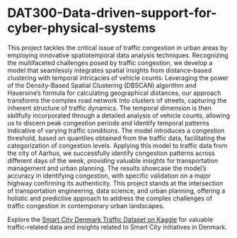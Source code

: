 # DAT300-Data-driven-support-for-cyber-physical-systems
This project tackles the critical issue of traffic congestion in urban areas by employing innovative spatiotemporal data analysis techniques. Recognizing the multifaceted challenges posed by traffic congestion, we develop a model that seamlessly integrates spatial insights from distance-based clustering with temporal intricacies of vehicle counts. Leveraging the power of the Density-Based Spatial Clustering (DBSCAN) algorithm and Haversine’s formula for calculating geographical distances, our approach transforms the complex road network into clusters of streets, capturing the inherent structure of traffic dynamics. The temporal dimension is then skillfully incorporated through a detailed analysis of vehicle counts, allowing us to discern peak congestion periods and identify temporal patterns indicative of varying traffic conditions. The model introduces a congestion threshold, based on quantiles obtained from the traffic data, facilitating the categorization of congestion levels. Applying this model to traffic data from the city of Aarhus, we successfully identify congestion patterns across different days of the week, providing valuable insights for transportation management and urban planning. The results showcase the model’s accuracy in identifying congestion, with specific validation on a major highway confirming its authenticity. This project stands at the intersection of transportation engineering, data science, and urban planning, offering a holistic and predictive approach to address the complex challenges of traffic congestion in contemporary urban landscapes.

Explore the [Smart City Denmark Traffic Dataset on Kaggle](https://www.kaggle.com/code/tengrihan/smart-city-denmark-traffic-dataset/input) for valuable traffic-related data and insights related to Smart City initiatives in Denmark.

